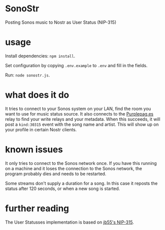 # SonoStr

Posting Sonos music to Nostr as User Status (NIP-315)

# usage

Install dependencies: `npm install`.

Set configuration by copying `.env.example` to `.env` and fill in the fields.

Run: `node sonostr.js`.

# what does it do

It tries to connect to your Sonos system on your LAN, find the room you want to use for music status source. It also connects to the [Purplepag.es](https://purplepag.es) relay to find your write relays and your metadata. When this succeeds, it will post a `kind:30315` event with the song name and artist. This will show up on your profile in certain Nostr clients.

# known issues

It only tries to connect to the Sonos network once. If you have this running on a machine and it loses the connection to the Sonos network, the program probably dies and needs to be restarted.

Some streams don't supply a duration for a song. In this case it reposts the status after 120 seconds, or when a new song is started.

# further reading

The User Statusses implementation is based on [jb55's NIP-315](https://github.com/jb55/nips/blob/user-statuses/315.md).
